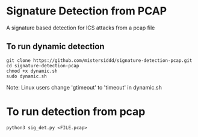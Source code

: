 # Signature Detection from PCAP
 
A signature based detection for ICS attacks from a pcap file

## To run dynamic detection
```
git clone https://github.com/mistersiddd/signature-detection-pcap.git
cd signature-detection-pcap
chmod +x dynamic.sh
sudo dynamic.sh
```
Note: Linux users change 'gtimeout' to 'timeout' in dynamic.sh

# To run detection from pcap
```
python3 sig_det.py <FILE.pcap>
```
